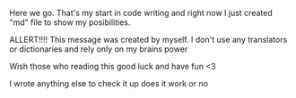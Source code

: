 Here we go. That's my start in code writing and right now I just created "md" file to show my posibilities.

ALLERT!!!!
This message was created by myself. I don't use any translators or dictionaries and rely only on my brains power

Wish those who reading this good luck and have fun <3

I wrote anything else to check it up does it work or no